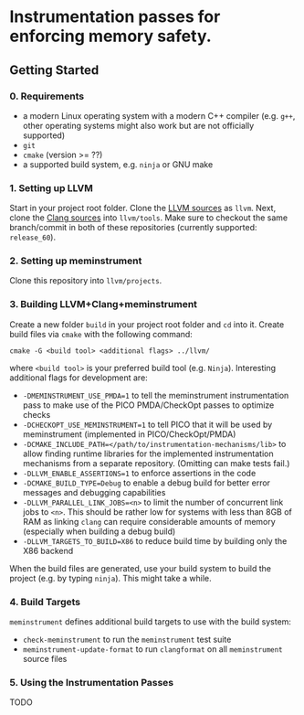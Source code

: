 # Instrumentation passes for enforcing memory safety.

## Getting Started

### 0. Requirements

  * a modern Linux operating system with a modern C++ compiler (e.g. `g++`, other operating systems might also work but are not officially supported)
  * `git`
  * `cmake` (version >= ??)
  * a supported build system, e.g. `ninja` or GNU make

### 1. Setting up LLVM

Start in your project root folder. Clone the [LLVM sources](https://github.com/llvm-mirror/llvm) as `llvm`. Next, clone the [Clang sources](https://github.com/llvm-mirror/clang) into `llvm/tools`. Make sure to checkout the same branch/commit in both of these repositories (currently supported: `release_60`).

### 2. Setting up meminstrument

Clone this repository into `llvm/projects`.

### 3. Building LLVM+Clang+meminstrument


Create a new folder `build` in your project root folder and `cd` into it. Create build files via `cmake` with the following command:

```
cmake -G <build tool> <additional flags> ../llvm/
```

where `<build tool>` is your preferred build tool (e.g. `Ninja`).
Interesting additional flags for development are:

  * `-DMEMINSTRUMENT_USE_PMDA=1` to tell the meminstrument instrumentation pass to make use of the PICO PMDA/CheckOpt passes to optimize checks
  * `-DCHECKOPT_USE_MEMINSTRUMENT=1` to tell PICO that it will be used by meminstrument (implemented in PICO/CheckOpt/PMDA)
  * `-DCMAKE_INCLUDE_PATH=</path/to/instrumentation-mechanisms/lib>` to allow finding runtime libraries for the implemented instrumentation mechanisms from a separate repository. (Omitting can make tests fail.)
  * `-DLLVM_ENABLE_ASSERTIONS=1` to enforce assertions in the code
  * `-DCMAKE_BUILD_TYPE=Debug` to enable a debug build for better error messages and debugging capabilities
  * `-DLLVM_PARALLEL_LINK_JOBS=<n>` to limit the number of concurrent link jobs to `<n>`. This should be rather low for systems with less than 8GB of RAM as linking `clang` can require considerable amounts of memory (especially when building a debug build)
  * `-DLLVM_TARGETS_TO_BUILD=X86` to reduce build time by building only the X86 backend

When the build files are generated, use your build system to build the project (e.g. by typing `ninja`). This might take a while.

### 4. Build Targets

`meminstrument` defines additional build targets to use with the build system:

  * `check-meminstrument` to run the `meminstrument` test suite
  * `meminstrument-update-format` to run `clangformat` on all `meminstrument` source files

### 5. Using the Instrumentation Passes

TODO
